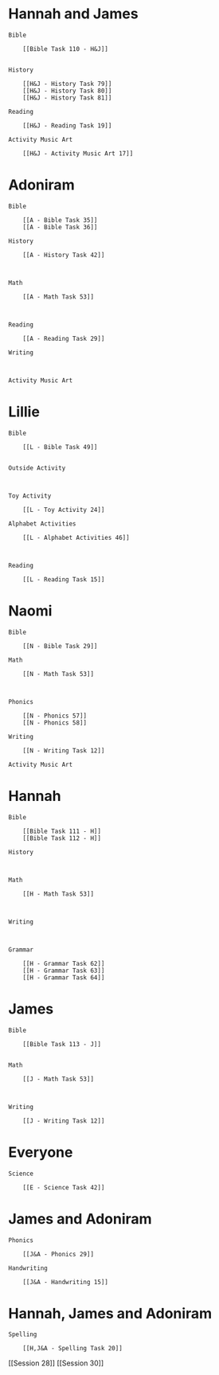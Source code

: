 # Hannah and James

	Bible

		[[Bible Task 110 - H&J]]
		

	History

		[[H&J - History Task 79]]
		[[H&J - History Task 80]]
		[[H&J - History Task 81]]

	Reading

		[[H&J - Reading Task 19]]

	Activity Music Art

		[[H&J - Activity Music Art 17]]
# Adoniram

	Bible

		[[A - Bible Task 35]]
		[[A - Bible Task 36]]

	History

		[[A - History Task 42]]
		
		

	Math

		[[A - Math Task 53]]
		
		

	Reading

		[[A - Reading Task 29]]

	Writing

		

	Activity Music Art

		

# Lillie

	Bible

		[[L - Bible Task 49]]
		

	Outside Activity

		

	Toy Activity

		[[L - Toy Activity 24]]

	Alphabet Activities

		[[L - Alphabet Activities 46]]
		
		

	Reading

		[[L - Reading Task 15]]

# Naomi

	Bible

		[[N - Bible Task 29]]

	Math

		[[N - Math Task 53]]
		
		

	Phonics

		[[N - Phonics 57]]
		[[N - Phonics 58]]

	Writing

		[[N - Writing Task 12]]

	Activity Music Art

		

# Hannah

	Bible

		[[Bible Task 111 - H]]
		[[Bible Task 112 - H]]

	History

		

	Math

		[[H - Math Task 53]]
		
		

	Writing

		

	Grammar

		[[H - Grammar Task 62]]
		[[H - Grammar Task 63]]
		[[H - Grammar Task 64]]
# James

	Bible

		[[Bible Task 113 - J]]
		

	Math

		[[J - Math Task 53]]
		
		

	Writing

		[[J - Writing Task 12]]

# Everyone

	Science

		[[E - Science Task 42]]
		
# James and Adoniram

	Phonics

		[[J&A - Phonics 29]]

	Handwriting

		[[J&A - Handwriting 15]]
# Hannah, James and Adoniram

	Spelling

		[[H,J&A - Spelling Task 20]]


[[Session 28]]
[[Session 30]]